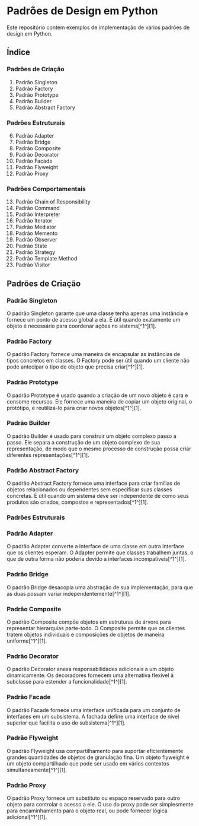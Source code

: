 # Padrões de Design em Python

Este repositório contém exemplos de implementação de vários padrões de design em Python.

## Índice

### Padrões de Criação
1. Padrão Singleton
2. Padrão Factory
3. Padrão Prototype
4. Padrão Builder
5. Padrão Abstract Factory

### Padrões Estruturais
6. Padrão Adapter
7. Padrão Bridge
8. Padrão Composite
9. Padrão Decorator
10. Padrão Facade
11. Padrão Flyweight
12. Padrão Proxy

### Padrões Comportamentais
13. Padrão Chain of Responsibility
14. Padrão Command
15. Padrão Interpreter
16. Padrão Iterator
17. Padrão Mediator
18. Padrão Memento
19. Padrão Observer
20. Padrão State
21. Padrão Strategy
22. Padrão Template Method
23. Padrão Visitor

## Padrões de Criação

### Padrão Singleton

O padrão Singleton garante que uma classe tenha apenas uma instância e fornece um ponto de acesso global a ela. É útil quando exatamente um objeto é necessário para coordenar ações no sistema[^1^][1].

### Padrão Factory

O padrão Factory fornece uma maneira de encapsular as instâncias de tipos concretos em classes. O Factory pode ser útil quando um cliente não pode antecipar o tipo de objeto que precisa criar[^1^][1].

### Padrão Prototype

O padrão Prototype é usado quando a criação de um novo objeto é cara e consome recursos. Ele fornece uma maneira de copiar um objeto original, o protótipo, e reutilizá-lo para criar novos objetos[^1^][1].

### Padrão Builder

O padrão Builder é usado para construir um objeto complexo passo a passo. Ele separa a construção de um objeto complexo de sua representação, de modo que o mesmo processo de construção possa criar diferentes representações[^1^][1].

### Padrão Abstract Factory

O padrão Abstract Factory fornece uma interface para criar famílias de objetos relacionados ou dependentes sem especificar suas classes concretas. É útil quando um sistema deve ser independente de como seus produtos são criados, compostos e representados[^1^][1].


### Padrões Estruturais

### Padrão Adapter

O padrão Adapter converte a interface de uma classe em outra interface que os clientes esperam. O Adapter permite que classes trabalhem juntas, o que de outra forma não poderia devido a interfaces incompatíveis[^1^][1].

### Padrão Bridge

O padrão Bridge desacopla uma abstração de sua implementação, para que as duas possam variar independentemente[^1^][1].

### Padrão Composite

O padrão Composite compõe objetos em estruturas de árvore para representar hierarquias parte-todo. O Composite permite que os clientes tratem objetos individuais e composições de objetos de maneira uniforme[^1^][1].

### Padrão Decorator

O padrão Decorator anexa responsabilidades adicionais a um objeto dinamicamente. Os decoradores fornecem uma alternativa flexível à subclasse para estender a funcionalidade[^1^][1].

### Padrão Facade

O padrão Facade fornece uma interface unificada para um conjunto de interfaces em um subsistema. A fachada define uma interface de nível superior que facilita o uso do subsistema[^1^][1].

### Padrão Flyweight

O padrão Flyweight usa compartilhamento para suportar eficientemente grandes quantidades de objetos de granulação fina. Um objeto flyweight é um objeto compartilhado que pode ser usado em vários contextos simultaneamente[^1^][1].

### Padrão Proxy

O padrão Proxy fornece um substituto ou espaço reservado para outro objeto para controlar o acesso a ele. O uso do proxy pode ser simplesmente para encaminhamento para o objeto real, ou pode fornecer lógica adicional[^1^][1].

